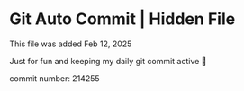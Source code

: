 # Git Auto Commit | Hidden File

This file was added Feb 12, 2025

Just for fun and keeping my daily git commit active 🤪

commit number: 214255

